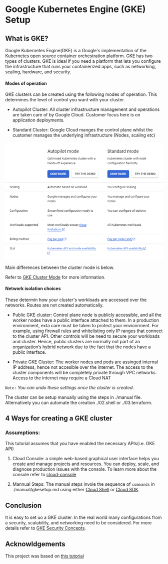 # Google Kubernetes Engine (GKE) Setup

## What is GKE?
Google Kubernetes Engine(GKE) is a Google's implementation of the Kubernetes open source container orchestration platform. GKE has two types of clusters. GKE is ideal if you need a platform that lets you configure the infrastructure that runs your containerized apps, such as networking, scaling, hardware, and security. 

#### Modes of operation
GKE clusters can be created using the following modes of operation. This determines the level of control you want with your cluster.

* Autopilot Cluster: All cluster infrastructure management and operations are taken care of by Google Cloud. Customer focus here is on application deployments. 

* Standard Cluster: Google Cloud manges the control plane whilst the customer manages the underlying infrastructure (Nodes, scaling etc)

![Autopilot vs Standard](./img/clustermode.png)

Main differences between the cluster mode is below. 

Refer to [GKE Cluster Mode](https://cloud.google.com/kubernetes-engine/docs/concepts/cluster-architecture?_ga=2.208064722.-1396940121.1686217398) for more information.

#### Network isolation choices
These determin how your cluster's workloads are accessed over the networks. Routes are not created automatically.

* Public GKE cluster: Control plane node is publicly accessible, and all the worker nodes have a public interface attached to them. In a production environment, exta care must be taken to protect your envionrment. For example, using firewall rules and whitelisting only IP ranges that connect to the cluster API. Other controls will be need to secure your workloads and cluster. Hence, public clusters are normally not part of an organization’s hybrid network due to the fact that the nodes have a public interface.

* Private GKE Cluster: The worker nodes and pods are assinged internal IP address, hence not accesible over the internet. The access to the cluster components will be completely private through VPC networks. Access to the internet may require a Cloud NAT

`Note:` _You can undo these settings once the cluster is created._

The cluster can be setup manually using the steps in ./manual file. Alternatively you can automate the creation ./02.shell or ./03.terraform. 
## 4 Ways for creating a GKE cluster
### Assumptions:
This tutorial assumes that you have enabled the necessary APIs(i.e. GKE API)

1. Cloud Console: a simple web-based graphical user interface helps you create and manage projects and resources. You can deploy, scale, and diagnose production issues with the console. To learn more about the console refer to [cloud-console](https://cloud.google.com/cloud-console) 

2. Mannual Steps:
The manual steps invole the sequence of `commands` in ./manual/gkesetup.md using either [Cloud Shell](https://cloud.google.com/shell) or [Cloud SDK](https://cloud.google.com/sdk). 

## Conclusion
It is easy to set uo a GKE cluster. In the real world many configurations from a security, scalability, and networking need to be considered. For more details refer to [GKE Security Concepts](https://cloud.google.com/kubernetes-engine/docs/concepts/security-overview).

## Acknowldgements 
This project was based on [this tutorial](https://devopscube.com/setup-kubernetes-cluster-google-cloud/)